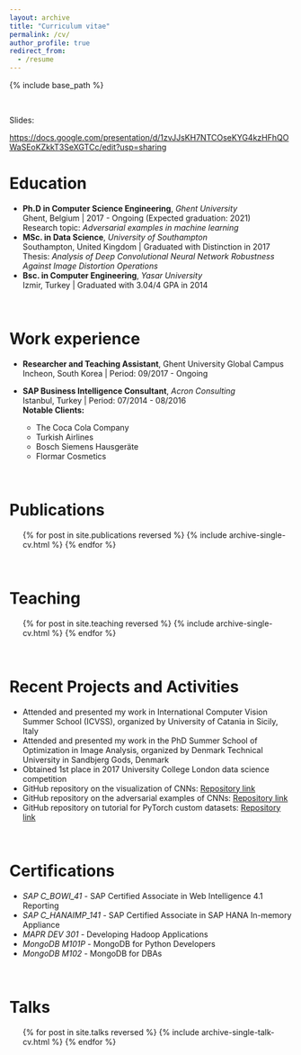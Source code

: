 ```yaml
---
layout: archive
title: "Curriculum vitae"
permalink: /cv/
author_profile: true
redirect_from:
  - /resume
---
```


{% include base_path %}

<br />

Slides:

https://docs.google.com/presentation/d/1zvJJsKH7NTCOseKYG4kzHFhQOWaSEoKZkkT3SeXGTCc/edit?usp=sharing


Education
======
* **Ph.D in Computer Science Engineering**, *Ghent University* <br />Ghent, Belgium &#124; 2017 - Ongoing (Expected graduation: 2021)<br /> Research topic: *Adversarial examples in machine learning*
* **MSc. in Data Science**, *University of Southampton* <br />Southampton, United Kingdom &#124; Graduated with Distinction in 2017 <br /> Thesis: *Analysis of Deep Convolutional Neural Network Robustness Against Image Distortion Operations*
* **Bsc. in Computer Engineering**, *Yasar University*<br />Izmir, Turkey &#124; Graduated with 3.04/4 GPA in 2014

<br />

Work experience
======
* **Researcher and Teaching Assistant**, Ghent University Global Campus <br />Incheon, South Korea &#124; Period: 09/2017 - Ongoing

* **SAP Business Intelligence Consultant**, *Acron Consulting* <br />Istanbul, Turkey &#124; Period: 07/2014 - 08/2016  <br /> 	__Notable Clients:__
  * The Coca Cola Company
  * Turkish Airlines
  * Bosch Siemens Hausgeräte
  * Flormar Cosmetics

<br />

Publications
======
  <ul>{% for post in site.publications reversed %}
    {% include archive-single-cv.html %}
  {% endfor %}</ul>

<br />

Teaching
======
  <ul>{% for post in site.teaching reversed %}
    {% include archive-single-cv.html %}
  {% endfor %}</ul>
  
<br />

Recent Projects and Activities
======
* Attended and presented my work in International Computer Vision Summer School (ICVSS), organized by University of Catania in Sicily, Italy
* Attended and presented my work in the PhD Summer School of Optimization in Image Analysis, organized by Denmark Technical University in Sandbjerg Gods, Denmark
* Obtained 1st place in 2017 University College London data science competition
* GitHub repository on the visualization of CNNs: [Repository link](https://github.com/utkuozbulak/pytorch-cnn-visualizations)
* GitHub repository on the adversarial examples of CNNs: [Repository link](https://github.com/utkuozbulak/pytorch-cnn-adversarial-attacks)
* GitHub repository on tutorial for PyTorch custom datasets: [Repository link](https://github.com/utkuozbulak/pytorch-custom-dataset-examples)

<br />

Certifications
======
* *SAP C_BOWI_41* - SAP Certified Associate in Web Intelligence 4.1 Reporting
* *SAP C_HANAIMP_141* - SAP Certified Associate in SAP HANA In-memory Appliance
* *MAPR DEV 301* - Developing Hadoop Applications
* *MongoDB M101P* - MongoDB for Python Developers
* *MongoDB M102* - MongoDB for DBAs

<br />

Talks
======
  <ul>{% for post in site.talks reversed %}
    {% include archive-single-talk-cv.html %}
  {% endfor %}</ul>
  
